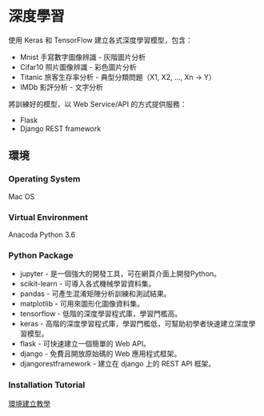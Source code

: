 # 深度學習

使用 Keras 和 TensorFlow 建立各式深度學習模型，包含：

* Mnist 手寫數字圖像辨識 - 灰階圖片分析
* Cifar10 照片圖像辨識 - 彩色圖片分析
* Titanic 旅客生存率分析 - 典型分類問題（X1, X2, ..., Xn -> Y）
* IMDb 影評分析 - 文字分析

將訓練好的模型，以 Web Service/API 的方式提供服務：

* Flask
* Django REST framework

## 環境

### Operating System

Mac OS

### Virtual Environment

Anacoda Python 3.6

### Python Package

* jupyter - 是一個強大的開發工具，可在網頁介面上開發Python。
* scikit-learn - 可導入各式機械學習資料集。
* pandas - 可產生混淆矩陣分析訓練和測試結果。
* matplotlib - 可用來圖形化圖像資料集。
* tensorflow - 低階的深度學習程式庫，學習門檻高。
* keras - 高階的深度學習程式庫，學習門檻低，可幫助初學者快速建立深度學習模型。
* flask - 可快速建立一個簡單的 Web API。
* django - 免費且開放原始碼的 Web 應用程式框架。
* djangorestframework - 建立在 django 上的 REST API 框架。

### Installation Tutorial

[環境建立教學](https://docs.google.com/document/d/1x5yFygthf4Urn2RqODGmFI-LgttYI-8hg3m4CVROki4/edit)
